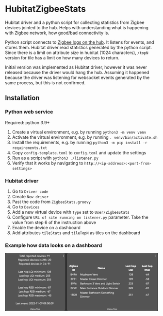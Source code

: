 # HubitatZigbeeStats

Hubitat driver and a python script for collecting statistics from Zigbee devices jointed to the hub.
Helps with understanding what is happening with Zigbee network, how good/bad connectivity is.

Python script connects to [Zigbee logs on the hub](https://docs2.hubitat.com/en/user-interface/settings/zigbee-logs). It listens for events, and stores them.
Hubitat driver read statistics generated by the python script.  Since there is a limit on attribute size in hubitat (1024 characters), `/topN` version for tile has a limit on how many devices to return. 

Initial version was implemented as Hubitat driver, however it was never released because the driver would hang the hub.
Assuming it happened because the driver was listening for websocket events generated by the same process, but this is not confirmed.


## Installation

### Python web service
Required: python 3.9+
1. Create a virtual environment, e.g. by running `python3 -m venv venv`
2. Activate the virtual environment, e.g. by running `. venv/bin/activate.sh`
3. Install the requirements, e.g. by running `python3 -m pip install -r requirements.txt`
4. Copy `config-template.toml` to `config.toml` and update the settings
5. Run as a script with `python3 ./listener.py`
6. Verify that it works by navigating to `http://<ip-address>:<port-from-settings>`

### Hubitat driver
1. Go to `Driver code`
2. Create `New driver`
3. Past the code from `ZigbeeStats.groovy`
4. Go to `Devices`
5. Add a new virtual device with `Type` set to `User/ZigbeeStats`
6. Configure `URL of site running on listener.py` parameter. Take the value from step 6 of the instruction above
7. Enable the device on a dashboard
8. Add attributes `tileStats` and `tileTopN` as tiles on the dashboard


### Example how data looks on a dashboard
<img src="dashboard.png" alt="Dashboard sample">
